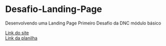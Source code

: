 
# Desafio-Landing-Page
Desenvolvendo uma Landing Page Primeiro Desafio da DNC módulo básico

[Link do site](https://desafio-landing-page-do-kairo.netlify.app/ ) <br>
[Link da planilha](https://docs.google.com/spreadsheets/d/1EU7UuRJ2J15rKq7dspBmh6ELBzHWGCf2huKAKyT5bY4/edit?usp=sharing )
